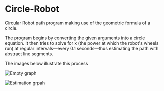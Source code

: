 # Circle-Robot
Circular Robot path program making use of the geometric formula of a circle.

The program begins by converting the given arguments into a circle equation.
It then tries to solve for x (the power at which the robot's wheels run) at regular intervals—every 0.1 seconds—thus estimating the path with abstract line segments.

The images below illustrate this process

![Empty graph](https://drive.google.com/file/d/18jRJhs-SAd1rC0RUx1AFrvER2byJqpHi/view?usp=sharing)

![Estimation grpah](https://drive.google.com/file/d/1crUS2L0cXw3n-9_J1nuz9KEF38dGlEHW/view?usp=sharing)

